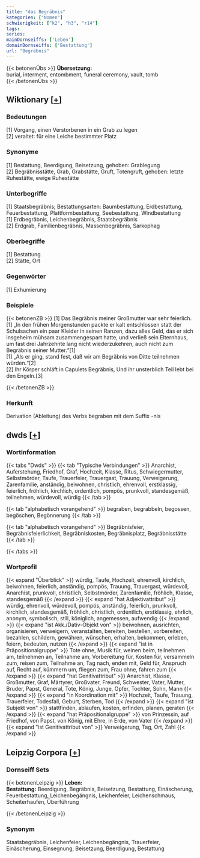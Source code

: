 ```yaml
---
title: "das Begräbnis"
kategorien: ["Nomen"]
schwierigkeit: ["k2", "h3", "r14"]
tags:
series:
mainDornseiffs: ['Leben']
domainDornseiffs: ['Bestattung']
url: "Begräbnis"
---
```


{{< betonenÜbs >}}
**Übersetzung:**  
burial, interment, entombment, funeral ceremony, vault, tomb  
{{< /betonenÜbs >}}

## Wiktionary [[+](https://de.wiktionary.org/wiki/Begräbnis)]

### Bedeutungen
[1] Vorgang, einen Verstorbenen in ein Grab zu legen  
[2] veraltet: für eine Leiche bestimmter Platz  

### Synonyme
[1] Bestattung, Beerdigung, Beisetzung, gehoben: Grablegung  
[2] Begräbnisstätte, Grab, Grabstätte, Gruft, Totengruft, gehoben: letzte Ruhestätte, ewige Ruhestätte  

### Unterbegriffe
[1] Staatsbegräbnis; Bestattungsarten: Baumbestattung, Erdbestattung, Feuerbestattung, Plattformbestattung, Seebestattung, Windbestattung  
[1] Erdbegräbnis, Leichenbegräbnis, Staatsbegräbnis  
[2] Erdgrab, Familienbegräbnis, Massenbegräbnis, Sarkophag  

### Oberbegriffe
[1] Bestattung  
[2] Stätte, Ort  

### Gegenwörter
[1] Exhumierung  

### Beispiele
{{< betonenZB >}}
[1] Das Begräbnis meiner Großmutter war sehr feierlich.  
[1] „In den frühen Morgenstunden packte er kalt entschlossen statt der Schulsachen ein paar Kleider in seinen Ranzen, dazu alles Geld, das er sich insgeheim mühsam zusammengespart hatte, und verließ sein Elternhaus, um fast drei Jahrzehnte lang nicht wiederzukehren, auch nicht zum Begräbnis seiner Mutter.“[1]  
[1] „Als er ging, stand fest, daß wir am Begräbnis von Ditte teilnehmen würden.“[2]  
[2] Ihr Körper schläft in Capulets Begräbnis, Und ihr unsterblich Teil lebt bei den Engeln.[3]  

{{< /betonenZB >}}
### Herkunft
Derivation (Ableitung) des Verbs begraben mit dem Suffix -nis  



## dwds [[+](https://www.dwds.de/wb/Begräbnis)]

### Wortinformation
{{< tabs "Dwds" >}}
{{< tab "Typische Verbindungen" >}}
Anarchist, Auferstehung, Friedhof, Graf, Hochzeit, Klasse, Ritus, Schwiegermutter, Selbstmörder, Taufe, Trauerfeier, Trauergast, Trauung, Verweigerung, Zarenfamilie, anständig, beiwohnen, christlich, ehrenvoll, erstklassig, feierlich, fröhlich, kirchlich, ordentlich, pompös, prunkvoll, standesgemäß, teilnehmen, würdevoll, würdig
{{< /tab >}}

{{< tab "alphabetisch vorangehend" >}}
begraben, begrabbeln, begossen, begöschen, Begönnerung
{{< /tab >}}

{{< tab "alphabetisch vorangehend" >}}
Begräbnisfeier, Begräbnisfeierlichkeit, Begräbniskosten, Begräbnisplatz, Begräbnisstätte
{{< /tab >}}

{{< /tabs >}}

### Wortprofil
{{< expand "Überblick" >}} würdig, Taufe, Hochzeit, ehrenvoll, kirchlich, beiwohnen, feierlich, anständig, pompös, Trauung, Trauergast, würdevoll, Anarchist, prunkvoll, christlich, Selbstmörder, Zarenfamilie, fröhlich, Klasse, standesgemäß {{< /expand >}}
{{< expand "hat Adjektivattribut" >}} würdig, ehrenvoll, würdevoll, pompös, anständig, feierlich, prunkvoll, kirchlich, standesgemäß, fröhlich, christlich, ordentlich, erstklassig, ehrlich, anonym, symbolisch, still, königlich, angemessen, aufwendig {{< /expand >}}
{{< expand "ist Akk./Dativ-Objekt von" >}} beiwohnen, ausrichten, organisieren, verweigern, veranstalten, bereiten, bestellen, vorbereiten, bezahlen, schildern, gewähren, wünschen, erhalten, bekommen, erleben, feiern, bedeuten, nutzen {{< /expand >}}
{{< expand "ist in Präpositionalgruppe" >}} Tote ohne, Musik für, weinen beim, teilnehmen am, teilnehmen an, Teilnahme am, Vorbereitung für, Kosten für, versammeln zum, reisen zum, Teilnahme an, Tag nach, enden mit, Geld für, Anspruch auf, Recht auf, kümmern um, fliegen zum, Frau ohne, fahren zum {{< /expand >}}
{{< expand "hat Genitivattribut" >}} Anarchist, Klasse, Großmutter, Graf, Märtyrer, Großvater, Freund, Schwester, Vater, Mutter, Bruder, Papst, General, Tote, König, Junge, Opfer, Tochter, Sohn, Mann {{< /expand >}}
{{< expand "in Koordination mit" >}} Hochzeit, Taufe, Trauung, Trauerfeier, Todesfall, Geburt, Sterben, Tod {{< /expand >}}
{{< expand "ist Subjekt von" >}} stattfinden, ablaufen, kosten, erfinden, planen, geraten {{< /expand >}}
{{< expand "hat Präpositionalgruppe" >}} von Prinzessin, auf Friedhof, von Papst, von König, mit Ehre, in Erde, von Vater {{< /expand >}}
{{< expand "ist Genitivattribut von" >}} Verweigerung, Tag, Ort, Zahl {{< /expand >}}

## Leipzig Corpora [[+](https://corpora.uni-leipzig.de/en/res?word=Begräbnis&corpusId=deu_newscrawl-public_2018)]

### Dornseiff Sets
{{< betonenLeipzig >}}
**Leben:**  
**Bestattung:** Beerdigung, Begräbnis, Beisetzung, Bestattung, Einäscherung, Feuerbestattung, Leichenbegängnis, Leichenfeier, Leichenschmaus, Scheiterhaufen, Überführung  

{{< /betonenLeipzig >}}

### Synonym
Staatsbegräbnis, Leichenfeier, Leichenbegängnis, Trauerfeier, Einäscherung, Einsegnung, Beisetzung, Beerdigung, Bestattung

